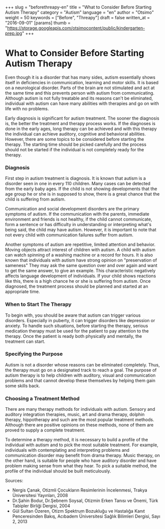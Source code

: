 +++
slug = "beforethreapy-en"
title = "What to Consider Before Starting Autism Therapy"
category = "Autism"
language = "en"
author = "Otsimo"
weight = 50
keywords = ["Before", "Threapy"]
draft = false
written_at = "2016-09-01"
[params]
thumb = "https://storage.googleapis.com/otsimocontent/public/kindergarten-prep.jpg"
+++
#  What to Consider Before Starting Autism Therapy

Even though it is a disorder that has many sides, autism essentially shows itself in deficiencies in communication, learning and motor skills. It is based on a neurological disorder. Parts of the brain are not stimulated and act at the same time and this prevents person with autism from communicating. Although autism is not fully treatable and its reasons can&#39;t be eliminated, individual with autism can have many abilities with therapies and go on with life with no problems.

Early diagnosis is significant for autism treatment. The sooner the diagnosis is, the better the treatment and therapy process works. If the diagnoses is done in the early ages, long therapy can be achieved and with this therapy the individual can achieve auditory, cognitive and behavioral abilities. However, there are some topics to be considered before starting the therapy. The starting time should be picked carefully and the process should not be started if the individual is not completely ready for the therapy.

### Diagnosis

First step in autism treatment is diagnosis. It is known that autism is a disorder seen in one in every 110 children. Many cases can be detected from the early baby ages. If the child is not showing developments that the age group he or she is in supposed to show, there is a great chance that the child is suffering from autism.

Communication and social development disorders are the primary symptoms of autism. If the communication with the parents, immediate environment and friends is not healthy, if the child cannot communicate, form a sentence or has difficulty in understanding or interpreting what&#39;s being said, the child may have autism. However, it is important to note that not every child with communication failures suffer from autism.

Another symptoms of autism are repetitive, limited attention and behavior. Moving objects attract interest of children with autism. A child with autism can watch spinning of a washing machine or a record for hours. It is also known that individuals with autism have strong opinion on &quot;preservation of sameness&quot; They may ask the same question over and over again and want to get the same answer, to give an example. This characteristic negatively affects language development of individuals. If your child shows reactions like this, there is a high chance he or she is suffering from autism. Once diagnosed, the treatment process should be planned and started at an appropriate time.

### When to Start The Therapy

To begin with, you should be aware that autism can trigger various disorders. Especially in puberty, it can trigger disorders like depression or anxiety. To handle such situations, before starting the therapy, serious medication therapy must be used for the patient to pay attention to the therapy. Once the patient is ready both physically and mentally, the treatment can start.

### Specifying the Purpose

Autism is not a disorder whose reasons can be eliminated completely. Thus, the therapy must go on a designated track to reach a goal. The purpose of autism therapy is to help children with auditory, visual and communication problems and that cannot develop these themselves by helping them gain some skills back.

### Choosing a Treatment Method

There are many therapy methods for individuals with autism. Sensory and auditory integration therapies, music, art and drama therapy, dolphin therapy, hippotherapy and such are the most popular treatment methods. Although there are positive opinions on these methods, none of them are proved to supply a complete treatment.

To determine a therapy method, it is necessary to build a profile of the individual with autism and to pick the most suitable treatment. For example, individuals with contemplating and interpreting problems and communication disorder may benefit from drama therapy. Music therapy, on the other hand, is suitable for people who have auditory disorder and have problem making sense from what they hear. To pick a suitable method, the profile of the individual should be built meticulously.

Sources:
- Nergis Çanak, Otizmli Çocukların Resimlerinin İncelenmesi, Trakya Üniversitesi Yayınları, 2008
- Dr.Şahin Bodur, Dr.Şebnem Soysal, Otizmin Erken Tanısı ve Önemi, Türk Tabipler Birliği Dergisi, 2004
- Gül Sultan Özeren, Otizm Spektrum Bozukluğu ve Hastalığa Kanıt Penceresinden Bakış, Acıbadem Üniversitesi Sağlık Bilimleri Dergisi, Sayı 2, 2013
